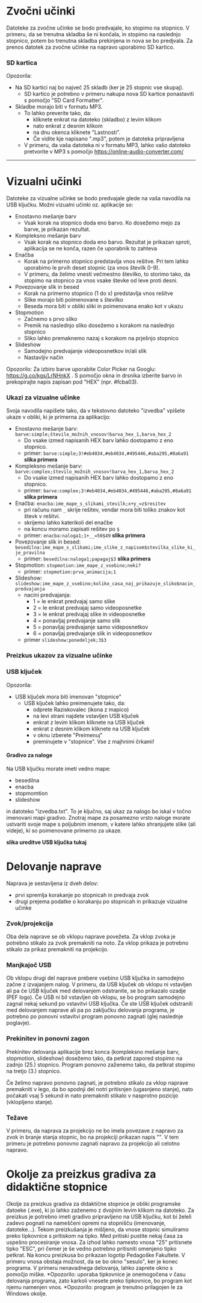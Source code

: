 
# Zvočni učinki
Datoteke za zvočne učinke se bodo predvajale, ko stopimo na stopnico. V primeru, da se trenutna skladba še ni končala, in stopimo na naslednjo stopnico, potem bo trenutna skladba prekinjena in nova se bo predjvala.
Za prenos datotek za zvočne učinke na napravo uporabimo SD kartico.

### SD kartica
Opozorila:
- Na SD kartici naj bo največ 25 skladb (ker je 25 stopnic vse skupaj).
  - SD kartico je potrebno v primeru nakupa nova SD kartice ponastaviti s pomočjo "SD Card Formatter".
- Skladbe morajo biti v formatu MP3.
  - To lahko preverite tako, da:
    * kliknete enkrat na datoteko (skladbo) z levim klikom
    * nato enkrat z desnim klikom
    * na dnu okenca kliknete "Lastnosti".
    * Če vidite kje napisano ".mp3", potem je datoteka pripravljena
  - V primeru, da vaša datoteka ni v formatu MP3, lahko vašo datoteko pretvorite v MP3 s pomočjo https://online-audio-converter.com/
***

# Vizualni učinki
Datoteke za vizualne učinke se bodo predvajale glede na vaša navodila na USB ključku.
Možni vizualni učinki oz. aplikacije so:
- Enostavno mešanje barv
  - Vsak korak na stopnico doda eno barvo. Ko dosežemo mejo za barve, je prikazan rezultat. 
- Kompleksno mešanje barv
  - Vsak korak na stopnico doda eno barvo. Rezultat je prikazan sproti, aplikacija se ne konča, razen če uporabnik to zahteva
- Enačba
  - Korak na primerno stopnico predstavlja vnos rešitve. Pri tem lahko uporabimo le prvih deset stopnic (za vnos številk 0-9).
  - V primeru, da želimo vnesti večmestno številko, to storimo tako, da stopimo na stopnico za vnos vsake števke od leve proti desni.
- Povezovanje slik in besed
  - Korak na primerno stopnico (1 do x) predstavlja vnos rešitve
  - Slike morajo biti poimenovane s številko
  - Beseda mora biti v obliki sliki in poimenovana enako kot v ukazu
- Stopmotion
  - Začnemo s prvo sliko
  - Premik na naslednjo sliko dosežemo s korakom na naslednjo stopnico
  - Sliko lahko premaknemo nazaj s korakom na prješnjo stopnico
- Slideshow
  - Samodejno predvajanje videoposnetkov in/ali slik
  - Nastavljiv način

Opozorilo: Za izbiro barve uporabite Color Picker na Googlu: https://g.co/kgs/LrNHnkX . S pomočjo okna in drsnika izberite barvo in prekopirajte napis zapisan pod "HEX" (npr. #fcba03).

### Ukazi za vizualne učinke
Svoja navodila napišete tako, da v tekstovno datoteko "izvedba" vpišete ukaze v obliki, ki je primerna za aplikacijo:
- Enostavno mešanje barv: `barve:simple;število_možnih_vnosov!barva_hex_1,barva_hex_2`
  - Do vsake izmed napisanih HEX barv lahko dostopamo z eno stopnico.
  - primer: `barve:simple;3!#eb4034,#eb4034,#495446,#aba295,#8a6a91`
**slika primera**
- Kompleksno mešanje barv: `barve:complex;število_možnih_vnosov!barva_hex_1,barva_hex_2`
  - Do vsake izmed napisanih HEX barv lahko dostopamo z eno stopnico.
  - primer: `barve:complex;3!#eb4034,#eb4034,#495446,#aba295,#8a6a91`
**slika primera**
- Enačba: `enacba:ime_mape_s_slikami_stevilk;x+y_=z$resitev`
  - pri računu nam `_` skrije rešitev, vendar mora biti toliko znakov kot števk v rešitvi.
  - skrijemo lahko katerikoli del enačbe
  - na koncu moramo zapisati rešitev po `$`
  - primer: `enacba:naloga1;1+__=50$49`
**slika primera**
- Povezovanje slik in besed: `besedilna:ime_mape_s_slikami;ime_slike_z_napisom$stevilka_slike_ki_je_pravilna`
  - primer: `besedilna:naloga1;papagaj$3`
**slika primera**
- Stopmotion: `stopmotion:ime_mape_z_vsebino;neki?`
  - primer: `stopmotion:prva_animacija;1`
- Slideshow: `slideshow:ime_mape_z_vsebino;koliko_casa_naj_prikazuje_sliko$nacin_predvajanja`
  - nacini predvajanja:
    - 1 = le enkrat predvajaj samo slike
    - 2 = le enkrat predvajaj samo videoposnetke
    - 3 = le enkrat predvajaj slike in videoposnetke
    - 4 = ponavljaj predvajanje samo slik
    - 5 = ponavljaj predvajanje samo videposnetkov
    - 6 = ponavljaj predvajanje slik in videoposnetkov
  - primer `slideshow:ponedeljek;3$3`

### Preizkus ukazov za vizualne učinke

### USB ključek
Opozorila:
- USB ključek mora biti imenovan "stopnice"
  - USB ključek lahko preimenujete tako, da:
    * odprete Raziskovalec (ikona z mapico)
    * na levi strani najdete vstavljen USB ključek
    * enkrat z levim klikom kliknete na USB ključek
    * enkrat z desnim klikom kliknete na USB ključek
    * v oknu izberete "Preimenuj"
    * preminujete v "stopnice". Vse z majhnimi črkami!

#### Gradivo za naloge
Na USB ključku morate imeti vedno mape:
- besedilna
- enacba
- stopmomtion
- slideshow

in datoteko "izvedba.txt".
To je ključno, saj ukaz za nalogo bo iskal v točno imenovani mapi gradivo. Znotraj mape za posamezno vrsto naloge morate ustvariti svoje mape s poljubnim imenom, v katere lahko shranjujete slike (ali videje), ki so poimenovane primerno za ukaze.

**slika ureditve USB ključka tukaj**

# Delovanje naprave
Naprava je sestavljena iz dveh delov:
- prvi spremlja korakanje po stopnicah in predvaja zvok
- drugi prejema podatke o korakanju po stopnicah in prikazuje vizualne učinke

### Zvok/projekcija
Oba dela naprave se ob vklopu naprave povežeta. Za vklop zvoka je potrebno stikalo za zvok premakniti na noto. Za vklop prikaza je potrebno stikalo za prikaz premakniti na projekcijo.

### Manjkajoč USB
Ob vklopu drugi del naprave prebere vsebino USB ključka in samodejno začne z izvajanjem nalog. V primeru, da USB ključek ob vklopu ni vstavljen ali pa če USB ključek med delovanjem odstranite, se bo prikazalo ozadje (PEF logo). Če USB ni bil vstavljen ob vklopu, se bo program samodejno zagnal nekaj sekund po vstavitvi USB ključka. Če ste USB ključek odstranili med delovanjem naprave ali pa po zaključku delovanja programa, je potrebno po ponovni vstavitvi program ponovno zagnati (glej naslednje poglavje).

### Prekinitev in ponovni zagon
Prekinitev delovanja aplikacije brez konca (kompleksno mešanje barv, stopmotion, slideshow) dosežemo tako, da petkrat zapored stopimo na zadnjo (25.) stopnico. Program ponovno zaženemo tako, da petkrat stopimo na tretjo (3.) stopnico.

Če želimo napravo ponovno zagnati, je potrebno stikalo za vklop naprave premakniti v lego, da bo spodnji del notri pritisnjen (ugasnjeno stanje), nato počakati vsaj 5 sekund in nato premakniti stikalo v nasprotno pozicijo (vklopljeno stanje).

### Težave
V primeru, da naprava za projekcijo ne bo imela povezave z napravo za zvok in branje stanja stopnic, bo na projekciji prikazan napis "". V tem primeru je potrebno ponovno zagnati napravo za projekcijo ali celotno napravo.

# Okolje za preizkus gradiva za didaktične stopnice

Okolje za preizkus gradiva za didaktične stopnice je obliki programske datoeke (.exe), ki jo lahko zaženemo z dvojnim levim klikom na datoteko.
Za preizkus je potrebno imeti gradivo pripravljeno na USB ključku, kot bi želeli zadevo pognati na nameščeni opremi na stopnišču (imenovanje, datoteke...).
Tekom preizkušanja je mišljeno, da vnose stopnic simuliramo preko tipkovnice s pritiskom na tipko. Med pritiski pustite nekaj časa za uspešno procesiranje vnosa. Za izhod lahko namesto vnosa "25" pritisnete tipko "ESC", pri čemer je še vedno potrebno pritisniti omenjeno tipko petkrat.
Na koncu preizkusa bo prikazan logotip Pedagoške Fakultete. V primeru vnosa obstaja možnost, da se bo okno "sesulo", ker je konec programa. V primeru nenavadnega delovanja, lahko zaprete okno s pomočjo miške.
*Opozorilo: uporaba tipkovnice je onemogočena v času delovanja programa, zato karkoli vnesete preko tipkovnice, bo program kot njemu namenjen vnos.
*Opozorilo: program je trenutno prilagojen le za Windows okolje.

